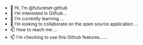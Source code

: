 - 👋 Hi, I’m @futurenet-github
- 👀 I’m interested in Github...
- 🌱 I’m currently learning ...
- 💞️ I’m looking to collaborate on the open source application ...
- 📫 How to reach me ...
- 📫 I'm checking to use this Github features...... 
<!---
futurenet-github/futurenet-github is a ✨ special ✨ repository because its `README.md` (this file) appears on your GitHub profile.
You can click the Preview link to take a look at your changes.
--->

